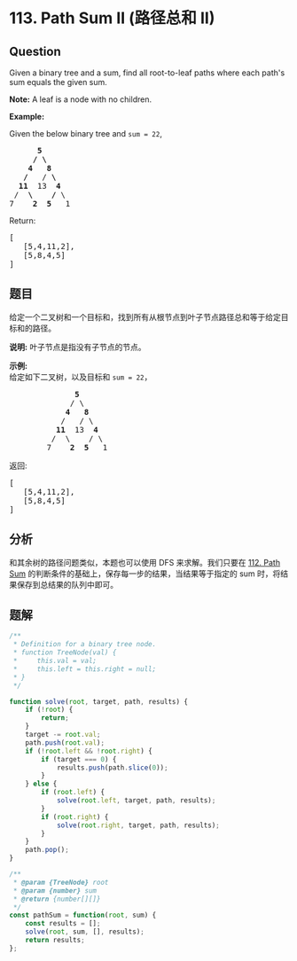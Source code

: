 # 113. Path Sum II (路径总和 II)

## Question

Given a binary tree and a sum, find all root-to-leaf paths where each path's sum equals the given sum.

**Note:** A leaf is a node with no children.

**Example:**

Given the below binary tree and `sum = 22`,

<pre>      <strong>5</strong>
     <strong>/ \</strong>
    <strong>4   8</strong>
   <strong>/</strong>   / <strong>\</strong>
  <strong>11</strong>  13  <strong>4</strong>
 /  <strong>\</strong>    <strong>/</strong> \
7    <strong>2</strong>  <strong>5</strong>   1
</pre>

Return:

<pre>[
   [5,4,11,2],
   [5,8,4,5]
]
</pre>

## 题目

给定一个二叉树和一个目标和，找到所有从根节点到叶子节点路径总和等于给定目标和的路径。

**说明:** 叶子节点是指没有子节点的节点。

**示例:**  
给定如下二叉树，以及目标和 `sum = 22`，

<pre>              <strong>5</strong>
             / \
            <strong>4</strong>   <strong>8</strong>
           /   / \
          <strong>11</strong>  13  <strong>4</strong>
         /  \    / \
        7    <strong>2</strong>  <strong>5</strong>   1
</pre>

返回:

<pre>[
   [5,4,11,2],
   [5,8,4,5]
]
</pre>

## 分析

和其余树的路径问题类似，本题也可以使用 DFS 来求解。我们只要在 [112. Path Sum](./112.%20Path%20Sum.md) 的判断条件的基础上，保存每一步的结果，当结果等于指定的 sum 时，将结果保存到总结果的队列中即可。

## 题解

```javascript
/**
 * Definition for a binary tree node.
 * function TreeNode(val) {
 *     this.val = val;
 *     this.left = this.right = null;
 * }
 */

function solve(root, target, path, results) {
    if (!root) {
        return;
    }
    target -= root.val;
    path.push(root.val);
    if (!root.left && !root.right) {
        if (target === 0) {
            results.push(path.slice(0));
        }
    } else {
        if (root.left) {
            solve(root.left, target, path, results);
        }
        if (root.right) {
            solve(root.right, target, path, results);
        }
    }
    path.pop();
}

/**
 * @param {TreeNode} root
 * @param {number} sum
 * @return {number[][]}
 */
const pathSum = function(root, sum) {
    const results = [];
    solve(root, sum, [], results);
    return results;
};
```

